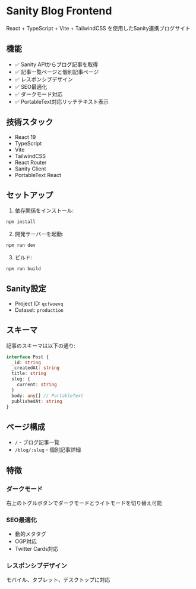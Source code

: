 # Sanity Blog Frontend

React + TypeScript + Vite + TailwindCSS を使用したSanity連携ブログサイト

## 機能

- ✅ Sanity APIからブログ記事を取得
- ✅ 記事一覧ページと個別記事ページ
- ✅ レスポンシブデザイン
- ✅ SEO最適化
- ✅ ダークモード対応
- ✅ PortableText対応リッチテキスト表示

## 技術スタック

- React 19
- TypeScript
- Vite
- TailwindCSS
- React Router
- Sanity Client
- PortableText React

## セットアップ

1. 依存関係をインストール:
```bash
npm install
```

2. 開発サーバーを起動:
```bash
npm run dev
```

3. ビルド:
```bash
npm run build
```

## Sanity設定

- Project ID: `qcfwoevq`
- Dataset: `production`

## スキーマ

記事のスキーマは以下の通り:

```typescript
interface Post {
  _id: string
  _createdAt: string
  title: string
  slug: {
    current: string
  }
  body: any[] // PortableText
  publishedAt: string
}
```

## ページ構成

- `/` - ブログ記事一覧
- `/blog/:slug` - 個別記事詳細

## 特徴

### ダークモード
右上のトグルボタンでダークモードとライトモードを切り替え可能

### SEO最適化
- 動的メタタグ
- OGP対応
- Twitter Cards対応

### レスポンシブデザイン
モバイル、タブレット、デスクトップに対応
